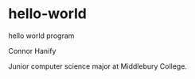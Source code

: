 # hello-world
hello world program

Connor Hanify

Junior computer science major at Middlebury College.
